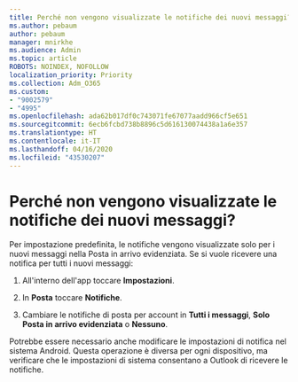```yaml
---
title: Perché non vengono visualizzate le notifiche dei nuovi messaggi?
ms.author: pebaum
author: pebaum
manager: mnirkhe
ms.audience: Admin
ms.topic: article
ROBOTS: NOINDEX, NOFOLLOW
localization_priority: Priority
ms.collection: Adm_O365
ms.custom:
- "9002579"
- "4995"
ms.openlocfilehash: ada62b017df0c743071fe67077aadd966cf5e651
ms.sourcegitcommit: 6ecb6fcbd738b8896c5d616130074438a1a6e357
ms.translationtype: HT
ms.contentlocale: it-IT
ms.lasthandoff: 04/16/2020
ms.locfileid: "43530207"
---
```

# <a name="why-dont-i-get-new-message-notifications"></a>Perché non vengono visualizzate le notifiche dei nuovi messaggi?

Per impostazione predefinita, le notifiche vengono visualizzate solo per i nuovi messaggi nella Posta in arrivo evidenziata. Se si vuole ricevere una notifica per tutti i nuovi messaggi:

1. All'interno dell'app toccare **Impostazioni**.

2. In **Posta** toccare **Notifiche**.

3. Cambiare le notifiche di posta per account in **Tutti i messaggi**, **Solo Posta in arrivo evidenziata** o **Nessuno**.

Potrebbe essere necessario anche modificare le impostazioni di notifica nel sistema Android. Questa operazione è diversa per ogni dispositivo, ma verificare che le impostazioni di sistema consentano a Outlook di ricevere le notifiche.
